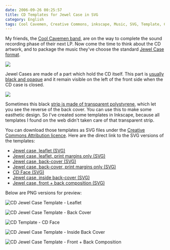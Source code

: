 ```yaml
---
date: 2006-09-26 00:25:57
title: CD Templates for Jewel Case in SVG
category: English
tags: Cool Cavemen, Creative Commons, inkscape, Music, SVG, Template, Compact disc
---
```


My friends, the [Cool Cavemen band](http://coolcavemen.com), are on the way to complete the sound recording phase of their next LP. Now come the time to think about the CD artwork, and to package the music they've choose the standard [Jewel Case format](http://en.wikipedia.org/wiki/Jewel_case).

[![](http://ws.assoc-amazon.com/widgets/q?_encoding=UTF8&Format=_SL110_&ASIN=B000FECBSA&MarketPlace=US&ID=AsinImage&WS=1&tag=kevideld-20&ServiceVersion=20070822)](http://amzn.com/B000FECBSA/?tag=kevideld-20)

Jewel Cases are made of a part which hold the CD itself. This part is [usually black and opaque](http://amzn.com/B000FECBSA/?tag=kevideld-20) and it remain visible on the left of the front side when the CD case is closed.

[![](http://ws.assoc-amazon.com/widgets/q?_encoding=UTF8&Format=_SL110_&ASIN=B002ROGCG8&MarketPlace=US&ID=AsinImage&WS=1&tag=kevideld-20&ServiceVersion=20070822)](http://amzn.com/B002ROGCG8/?tag=kevideld-20)

Sometimes this black [strip is made of transparent polystyrene](http://amzn.com/B002ROGCG8/?tag=kevideld-20), which let you see the reverse of the back cover. You can use this to make some easthetic design. So I've created some templates in Inkscape, because all templates I found on the web didn't taken care of that transparent strip.

You can download those templates as SVG files under the [Creative Commons Attribution licence](http://creativecommons.org/licenses/by/2.5/). Here are the direct link to the SVG versions of the templates:

  * [Jewel case, leaflet (SVG)](http://kevin.deldycke.com/documents/cd-template-jewel-case-leaflet.svg)
  * [Jewel case, leaflet, print margins only (SVG)](http://kevin.deldycke.com/documents/cd-template-jewel-case-leaflet-print-margin.svg)
  * [Jewel case, back-cover (SVG)](http://kevin.deldycke.com/documents/cd-template-jewel-case-back.svg)
  * [Jewel case, back-cover, print margins only (SVG)](http://kevin.deldycke.com/documents/cd-template-jewel-case-back-print-margin.svg)
  * [CD Face (SVG)](http://kevin.deldycke.com/documents/cd-template-cd-face.svg)
  * [Jewel case, inside back-cover (SVG)](http://kevin.deldycke.com/documents/cd-template-jewel-case-inside-back-cover.svg)
  * [Jewel case, front + back composition (SVG)](http://kevin.deldycke.com/documents/cd-template-jewel-case-front-back-composition.svg)

Below are PNG versions for preview:

![CD Jewel Case Template - Leaflet](/uploads/2006/cd-template-jewel-case-leaflet.png)

![CD Jewel Case Template - Back Cover](/uploads/2006/cd-template-jewel-case-back.png)

![CD Template - CD Face](/uploads/2006/cd-template-cd-face.png)

![CD Jewel Case Template - Inside Back Cover](/uploads/2006/cd-template-jewel-case-inside-back-cover.png)

![CD Jewel Case Template - Front + Back Composition](/uploads/2006/cd-template-jewel-case-front-back-composition.png)
